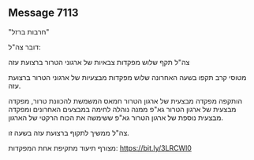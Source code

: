 ## Message 7113

"חרבות ברזל"

דובר צה"ל:

צה"ל תקף שלוש מפקדות צבאיות של ארגוני הטרור ברצועת עזה

מטוסי קרב תקפו בשעה האחרונה שלוש מפקדות מבצעיות של ארגוני הטרור ברצועת עזה.

הותקפה מפקדה מבצעית של ארגון הטרור חמאס המשמשת להכוונת טרור, מפקדה מבצעית של ארגון הטרור גא"פ ממנה נוהלה לחימה במבצעים האחרונים ומפקדה מבצעית נוספת של ארגון הטרור גא"פ ששימשה את הכוח הרקטי של הארגון.

צה"ל ממשיך לתקוף ברצועת עזה בשעה זו.

מצורף תיעוד מתקיפת אחת המפקדות: https://bit.ly/3LRCWl0

